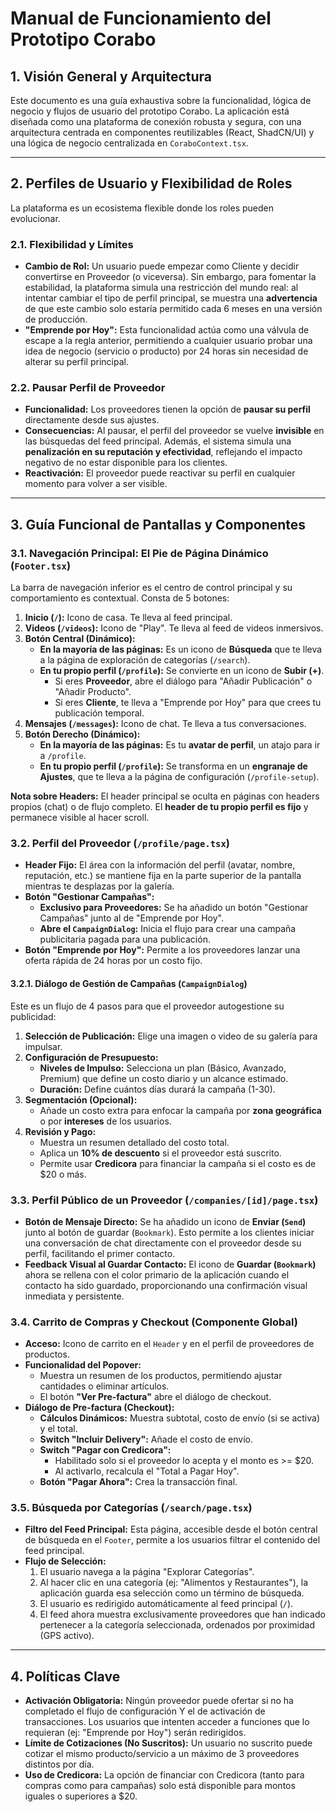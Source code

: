 # Manual de Funcionamiento del Prototipo Corabo

## 1. Visión General y Arquitectura

Este documento es una guía exhaustiva sobre la funcionalidad, lógica de negocio y flujos de usuario del prototipo Corabo. La aplicación está diseñada como una plataforma de conexión robusta y segura, con una arquitectura centrada en componentes reutilizables (React, ShadCN/UI) y una lógica de negocio centralizada en `CoraboContext.tsx`.

---

## 2. Perfiles de Usuario y Flexibilidad de Roles

La plataforma es un ecosistema flexible donde los roles pueden evolucionar.

### 2.1. Flexibilidad y Límites
- **Cambio de Rol:** Un usuario puede empezar como Cliente y decidir convertirse en Proveedor (o viceversa). Sin embargo, para fomentar la estabilidad, la plataforma simula una restricción del mundo real: al intentar cambiar el tipo de perfil principal, se muestra una **advertencia** de que este cambio solo estaría permitido cada 6 meses en una versión de producción.
- **"Emprende por Hoy":** Esta funcionalidad actúa como una válvula de escape a la regla anterior, permitiendo a cualquier usuario probar una idea de negocio (servicio o producto) por 24 horas sin necesidad de alterar su perfil principal.

### 2.2. Pausar Perfil de Proveedor
- **Funcionalidad:** Los proveedores tienen la opción de **pausar su perfil** directamente desde sus ajustes.
- **Consecuencias:** Al pausar, el perfil del proveedor se vuelve **invisible** en las búsquedas del feed principal. Además, el sistema simula una **penalización en su reputación y efectividad**, reflejando el impacto negativo de no estar disponible para los clientes.
- **Reactivación:** El proveedor puede reactivar su perfil en cualquier momento para volver a ser visible.

---

## 3. Guía Funcional de Pantallas y Componentes

### 3.1. Navegación Principal: El Pie de Página Dinámico (`Footer.tsx`)
La barra de navegación inferior es el centro de control principal y su comportamiento es contextual. Consta de 5 botones:

1.  **Inicio (`/`):** Icono de casa. Te lleva al feed principal.
2.  **Videos (`/videos`):** Icono de "Play". Te lleva al feed de videos inmersivos.
3.  **Botón Central (Dinámico):**
    -   **En la mayoría de las páginas:** Es un icono de **Búsqueda** que te lleva a la página de exploración de categorías (`/search`).
    -   **En tu propio perfil (`/profile`):** Se convierte en un icono de **Subir (+)**.
        -   Si eres **Proveedor**, abre el diálogo para "Añadir Publicación" o "Añadir Producto".
        -   Si eres **Cliente**, te lleva a "Emprende por Hoy" para que crees tu publicación temporal.
4.  **Mensajes (`/messages`):** Icono de chat. Te lleva a tus conversaciones.
5.  **Botón Derecho (Dinámico):**
    -   **En la mayoría de las páginas:** Es tu **avatar de perfil**, un atajo para ir a `/profile`.
    -   **En tu propio perfil (`/profile`):** Se transforma en un **engranaje de Ajustes**, que te lleva a la página de configuración (`/profile-setup`).

**Nota sobre Headers:** El header principal se oculta en páginas con headers propios (chat) o de flujo completo. El **header de tu propio perfil es fijo** y permanece visible al hacer scroll.

### 3.2. Perfil del Proveedor (`/profile/page.tsx`)

- **Header Fijo:** El área con la información del perfil (avatar, nombre, reputación, etc.) se mantiene fija en la parte superior de la pantalla mientras te desplazas por la galería.
- **Botón "Gestionar Campañas":**
  - **Exclusivo para Proveedores:** Se ha añadido un botón "Gestionar Campañas" junto al de "Emprende por Hoy".
  - **Abre el `CampaignDialog`:** Inicia el flujo para crear una campaña publicitaria pagada para una publicación.
- **Botón "Emprende por Hoy":** Permite a los proveedores lanzar una oferta rápida de 24 horas por un costo fijo.

#### 3.2.1. Diálogo de Gestión de Campañas (`CampaignDialog`)
Este es un flujo de 4 pasos para que el proveedor autogestione su publicidad:
1.  **Selección de Publicación:** Elige una imagen o video de su galería para impulsar.
2.  **Configuración de Presupuesto:**
    -   **Niveles de Impulso:** Selecciona un plan (Básico, Avanzado, Premium) que define un costo diario y un alcance estimado.
    -   **Duración:** Define cuántos días durará la campaña (1-30).
3.  **Segmentación (Opcional):**
    -   Añade un costo extra para enfocar la campaña por **zona geográfica** o por **intereses** de los usuarios.
4.  **Revisión y Pago:**
    -   Muestra un resumen detallado del costo total.
    -   Aplica un **10% de descuento** si el proveedor está suscrito.
    -   Permite usar **Credicora** para financiar la campaña si el costo es de $20 o más.

### 3.3. Perfil Público de un Proveedor (`/companies/[id]/page.tsx`)
- **Botón de Mensaje Directo:** Se ha añadido un icono de **Enviar (`Send`)** junto al botón de guardar (`Bookmark`). Esto permite a los clientes iniciar una conversación de chat directamente con el proveedor desde su perfil, facilitando el primer contacto.
- **Feedback Visual al Guardar Contacto:** El icono de **Guardar (`Bookmark`)** ahora se rellena con el color primario de la aplicación cuando el contacto ha sido guardado, proporcionando una confirmación visual inmediata y persistente.

### 3.4. Carrito de Compras y Checkout (Componente Global)
- **Acceso:** Icono de carrito en el `Header` y en el perfil de proveedores de productos.
- **Funcionalidad del Popover:**
  - Muestra un resumen de los productos, permitiendo ajustar cantidades o eliminar artículos.
  - El botón **"Ver Pre-factura"** abre el diálogo de checkout.
- **Diálogo de Pre-factura (Checkout):**
  - **Cálculos Dinámicos:** Muestra subtotal, costo de envío (si se activa) y el total.
  - **Switch "Incluir Delivery":** Añade el costo de envío.
  - **Switch "Pagar con Credicora":**
    - Habilitado solo si el proveedor lo acepta y el monto es >= $20.
    - Al activarlo, recalcula el "Total a Pagar Hoy".
  - **Botón "Pagar Ahora":** Crea la transacción final.

### 3.5. Búsqueda por Categorías (`/search/page.tsx`)
- **Filtro del Feed Principal:** Esta página, accesible desde el botón central de búsqueda en el `Footer`, permite a los usuarios filtrar el contenido del feed principal.
- **Flujo de Selección:**
  1.  El usuario navega a la página "Explorar Categorías".
  2.  Al hacer clic en una categoría (ej: "Alimentos y Restaurantes"), la aplicación guarda esa selección como un término de búsqueda.
  3.  El usuario es redirigido automáticamente al feed principal (`/`).
  4.  El feed ahora muestra exclusivamente proveedores que han indicado pertenecer a la categoría seleccionada, ordenados por proximidad (GPS activo).

---

## 4. Políticas Clave
- **Activación Obligatoria:** Ningún proveedor puede ofertar si no ha completado el flujo de configuración Y el de activación de transacciones. Los usuarios que intenten acceder a funciones que lo requieran (ej: "Emprende por Hoy") serán redirigidos.
- **Límite de Cotizaciones (No Suscritos):** Un usuario no suscrito puede cotizar el mismo producto/servicio a un máximo de 3 proveedores distintos por día.
- **Uso de Credicora:** La opción de financiar con Credicora (tanto para compras como para campañas) solo está disponible para montos iguales o superiores a $20.